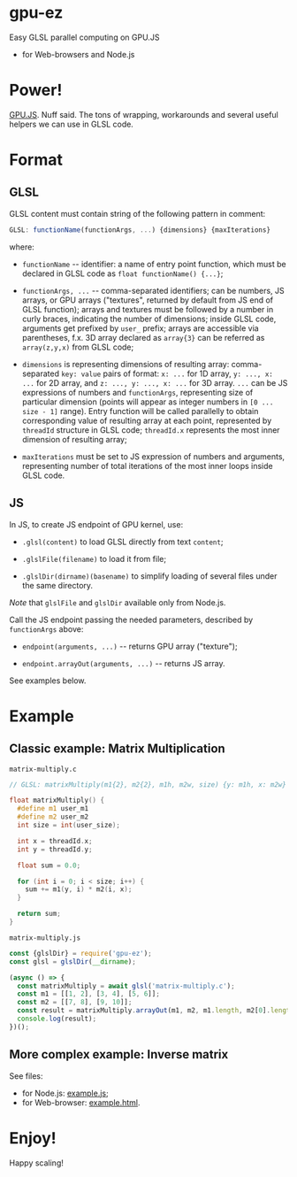 # gpu-ez
Easy GLSL parallel computing on GPU.JS

- for Web-browsers and Node.js

# Power!

[GPU.JS](https://gpu.rocks/). Nuff said. The tons of wrapping,
workarounds and several useful helpers we can use in GLSL code.

# Format

## GLSL

GLSL content must contain string of the following pattern in comment:

```js
GLSL: functionName(functionArgs, ...) {dimensions} {maxIterations}
```

where:

- `functionName` -- identifier: a name of entry point function,
which must be declared in GLSL code as `float functionName() {...}`;

- `functionArgs, ...` -- comma-separated identifiers; can be numbers,
JS arrays, or GPU arrays ("textures", returned by default from
JS end of GLSL function); arrays and textures must be followed by a
number in curly braces, indicating the number of dimensions;
inside GLSL code, arguments get prefixed by `user_` prefix;
arrays are accessible via parentheses, f.x. 3D array declared as
`array{3}` can be referred as `array(z,y,x)` from GLSL code;

- `dimensions` is representing dimensions of resulting array:
comma-separated `key: value` pairs of format: `x: ...` for 1D array,
`y: ..., x: ...` for 2D array, and `z: ..., y: ..., x: ...` for
3D array. `...` can be JS expressions of numbers
and `functionArgs`, representing size of particular dimension (points
will appear as integer numbers in `[0 ... size - 1]` range).
Entry function will be called parallelly to obtain corresponding value
of resulting array at each point, represented by
`threadId` structure in GLSL code; `threadId.x` represents the most
inner dimension of resulting array;

- `maxIterations` must be set to JS expression of numbers and
arguments, representing number of total iterations of the most inner
loops inside GLSL code.

## JS

In JS, to create JS endpoint of GPU kernel, use:

- `.glsl(content)` to load GLSL directly from text `content`;

- `.glslFile(filename)` to load it from file;

- `.glslDir(dirname)(basename)` to simplify loading of several files
under the same directory.

*Note* that `glslFile` and `glslDir` available only from Node.js.

Call the JS endpoint passing the needed parameters, described by
`functionArgs` above:

- `endpoint(arguments, ...)` -- returns GPU array ("texture");

- `endpoint.arrayOut(arguments, ...)` -- returns JS array.

See examples below.

# Example

## Classic example: Matrix Multiplication

`matrix-multiply.c`

```c
// GLSL: matrixMultiply(m1{2}, m2{2}, m1h, m2w, size) {y: m1h, x: m2w} {size}

float matrixMultiply() {
  #define m1 user_m1
  #define m2 user_m2
  int size = int(user_size);

  int x = threadId.x;
  int y = threadId.y;

  float sum = 0.0;

  for (int i = 0; i < size; i++) {
    sum += m1(y, i) * m2(i, x);
  }

  return sum;
}
```

`matrix-multiply.js`
```js
const {glslDir} = require('gpu-ez');
const glsl = glslDir(__dirname);

(async () => {
  const matrixMultiply = await glsl('matrix-multiply.c');
  const m1 = [[1, 2], [3, 4], [5, 6]];
  const m2 = [[7, 8], [9, 10]];
  const result = matrixMultiply.arrayOut(m1, m2, m1.length, m2[0].length, m2.length);
  console.log(result);
})();
```

## More complex example: Inverse matrix

See files:

- for Node.js: [example.js](https://github.com/tarquas/gpu-ez/blob/master/example.js);
- for Web-browser: [example.html](https://github.com/tarquas/gpu-ez/blob/master/example.html).

# Enjoy!

Happy scaling!
